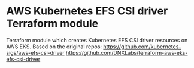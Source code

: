 # AWS Kubernetes EFS CSI driver Terraform module

Terraform module which creates Kubernetes EFS CSI driver resources on AWS EKS.
Based on the original repos: 
https://github.com/kubernetes-sigs/aws-efs-csi-driver 
https://github.com/DNXLabs/terraform-aws-eks-efs-csi-driver 



